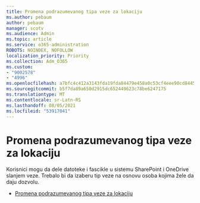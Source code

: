 ```yaml
---
title: Promena podrazumevanog tipa veze za lokaciju
ms.author: pebaum
author: pebaum
manager: scotv
ms.audience: Admin
ms.topic: article
ms.service: o365-administration
ROBOTS: NOINDEX, NOFOLLOW
localization_priority: Priority
ms.collection: Adm_O365
ms.custom:
- "9002578"
- "4996"
ms.openlocfilehash: a7bfc4c412a3143fda19fda84479e458a0c53cf4eee90cd84456e83eed860dd2
ms.sourcegitcommit: b5f7da89a650d2915dc652449623c78be6247175
ms.translationtype: MT
ms.contentlocale: sr-Latn-RS
ms.lasthandoff: 08/05/2021
ms.locfileid: "53917041"
---
```

# <a name="change-the-default-link-type-for-a-site"></a>Promena podrazumevanog tipa veze za lokaciju

Korisnici mogu da dele datoteke i fascikle u sistemu SharePoint i OneDrive slanjem veze. Trebalo bi da izaberu tip veze na osnovu osoba kojima žele da daju dozvolu.

- [Promena podrazumevanog tipa veze za lokaciju](https://docs.microsoft.com/sharepoint/change-default-sharing-link)
